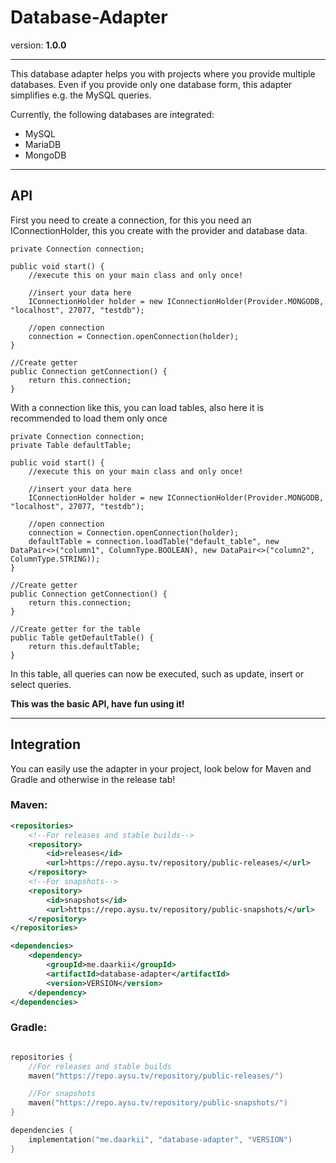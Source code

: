 # Database-Adapter
version: **1.0.0**
***

This database adapter helps you with projects where you provide multiple databases. Even if you provide only one database form, this adapter simplifies e.g. the MySQL queries.

Currently, the following databases are integrated:
- MySQL
- MariaDB
- MongoDB

***
## API
First you need to create a connection, for this you need an IConnectionHolder, this you create with the provider and database data.

````
private Connection connection;
    
public void start() {
    //execute this on your main class and only once!
        
    //insert your data here
    IConnectionHolder holder = new IConnectionHolder(Provider.MONGODB, "localhost", 27077, "testdb");
        
    //open connection
    connection = Connection.openConnection(holder);
}
    
//Create getter
public Connection getConnection() {
    return this.connection;
}
````

With a connection like this, you can load tables, also here it is recommended to load them only once

````
private Connection connection;
private Table defaultTable;

public void start() {
    //execute this on your main class and only once!

    //insert your data here
    IConnectionHolder holder = new IConnectionHolder(Provider.MONGODB, "localhost", 27077, "testdb");

    //open connection
    connection = Connection.openConnection(holder);
    defaultTable = connection.loadTable("default_table", new DataPair<>("column1", ColumnType.BOOLEAN), new DataPair<>("column2", ColumnType.STRING));
}

//Create getter
public Connection getConnection() {
    return this.connection;
}
    
//Create getter for the table
public Table getDefaultTable() {
    return this.defaultTable;
}
````

In this table, all queries can now be executed, such as update, insert or select queries.

**This was the basic API, have fun using it!**

***
## Integration

You can easily use the adapter in your project, look below for Maven and Gradle and otherwise in the release tab!

### Maven:
``` xml
<repositories>
    <!--For releases and stable builds-->
    <repository>
	    <id>releases</id>
	    <url>https://repo.aysu.tv/repository/public-releases/</url>
    </repository>
    <!--For snapshots-->
    <repository>
	    <id>snapshots</id>
	    <url>https://repo.aysu.tv/repository/public-snapshots/</url>
    </repository>
</repositories>

<dependencies>
    <dependency>
        <groupId>me.daarkii</groupId>
        <artifactId>database-adapter</artifactId>
        <version>VERSION</version>
    </dependency>
</dependencies>
``` 

### Gradle:
``` kotlin

repositories {
    //For releases and stable builds
    maven("https://repo.aysu.tv/repository/public-releases/")

    //For snapshots
    maven("https://repo.aysu.tv/repository/public-snapshots/")
}

dependencies {
    implementation("me.daarkii", "database-adapter", "VERSION")
}
```

